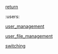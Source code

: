 [return](linuxguide)

:users:

[user_management](user_management)

[user_file_management](user_file_management)

[switching](switching) 
